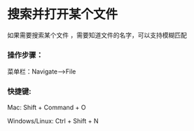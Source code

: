 # 搜索并打开某个文件

如果需要搜索某个文件 ，需要知道文件的名字，可以支持模糊匹配

### 操作步骤：

菜单栏：Navigate--&gt;File

### 快捷键:

Mac: Shift + Command + O

Windows\/Linux: Ctrl + Shift + N


